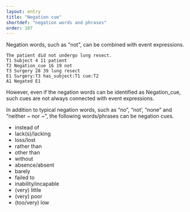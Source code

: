 ```yaml
---
layout: entry
title: "Negation cue"
shortdef: "negation words and phrases"
order: 107
---
```


Negation words, such as "not", can be combined with event expressions.

~~~ ann
The patient did not undergo lung resect.
T1 Subject 4 11 patient
T2 Negation_cue 16 19 not
T3 Surgery 28 39 lung resect
E1 Surgery:T3 has_subject:T1 cue:T2
A1 Negated E1
~~~

However, even if the negation words can be identified as Negation_cue, such cues are not always connected with event expressions.

<!--

~~~ ann
A gem-diol intermediate, not an acyl enzyme.
T1 FunctionalGroup 2 10 gem-diol
T2 EntityProperty 2 23 gem-diol intermediate
T3 Negation_cue 25 28 not
T4 FunctionalGroup 32 36 acyl
T5 Enzyme 37 43 enzyme
T6 EntityProperty 32 43 acyl enzyme
A1 EntityAttribute T2 ReactionState
A2 EntityAttribute T6 ReactionState
R1 whole_part Arg1:T2 Arg2:T1
R2 whole_part Arg1:T6 Arg2:T4
R3 whole_part Arg1:T6 Arg2:T5
~~~
-->

In addition to typical negation words, such as “no”, “not’, “none” and
“neither ~ nor ~”, the following words/phrases can be negation cues.

- instead of
- lack(s)/lacking
- loss/lost
- rather than
- other than
- without
- absence/absent
- barely
- failed to
- inability/incapable
- (very) little
- (very) poor
- (too/very) low

<!--
The reaction event words such as “unprotonated” and “unactivated”
should be clicked with “Negation” for the Event attributes, although
they do not have corresponding negation cues.

~~~ ann
"Unactivated" substrates
T1 Activation 1 12 Unactivated
T2 EntityProperty 0 24 "Unactivated" substrates
E1 Activation:T1 Theme:T2
A1 Negation E1
~~~


{% include image.html name="negated-event.png"
   caption="Example 8"
%}
-->

